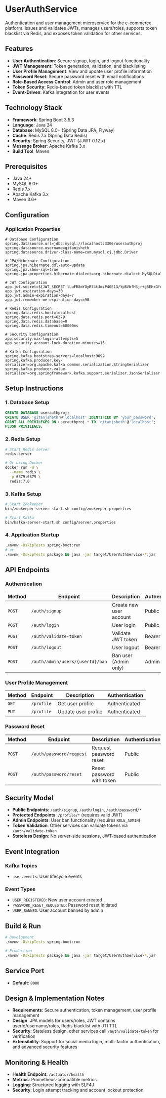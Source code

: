# UserAuthService

Authentication and user management microservice for the e-commerce platform. Issues and validates JWTs, manages users/roles, supports token blacklist via Redis, and exposes token validation for other services.

## Features

- **User Authentication**: Secure signup, login, and logout functionality
- **JWT Management**: Token generation, validation, and blacklisting
- **User Profile Management**: View and update user profile information
- **Password Reset**: Secure password reset with email notifications
- **Role-Based Access Control**: Admin and user role management
- **Token Security**: Redis-based token blacklist with TTL
- **Event-Driven**: Kafka integration for user events

## Technology Stack

- **Framework**: Spring Boot 3.5.3
- **Language**: Java 24
- **Database**: MySQL 8.0+ (Spring Data JPA, Flyway)
- **Cache**: Redis 7.x (Spring Data Redis)
- **Security**: Spring Security, JWT (JJWT 0.12.x)
- **Message Broker**: Apache Kafka 3.x
- **Build Tool**: Maven

## Prerequisites

- Java 24+
- MySQL 8.0+
- Redis 7.x
- Apache Kafka 3.x
- Maven 3.6+

## Configuration

### Application Properties

```properties
# Database Configuration
spring.datasource.url=jdbc:mysql://localhost:3306/userauthproj
spring.datasource.username=gitanjsheth
spring.datasource.driver-class-name=com.mysql.cj.jdbc.Driver

# JPA/Hibernate Configuration
spring.jpa.hibernate.ddl-auto=update
spring.jpa.show-sql=true
spring.jpa.properties.hibernate.dialect=org.hibernate.dialect.MySQLDialect

# JWT Configuration
app.jwt.secret=${JWT_SECRET:lLuFR8mYOyR74tJmzP40E13/YpBVhfH3jr+g5EHxGfc=}
app.jwt.expiration-days=30
app.jwt.admin-expiration-days=7
app.jwt.remember-me-expiration-days=90

# Redis Configuration
spring.data.redis.host=localhost
spring.data.redis.port=6379
spring.data.redis.database=0
spring.data.redis.timeout=60000ms

# Security Configuration
app.security.max-login-attempts=5
app.security.account-lock-duration-minutes=15

# Kafka Configuration
spring.kafka.bootstrap-servers=localhost:9092
spring.kafka.producer.key-serializer=org.apache.kafka.common.serialization.StringSerializer
spring.kafka.producer.value-serializer=org.springframework.kafka.support.serializer.JsonSerializer
```

## Setup Instructions

### 1. Database Setup

```sql
CREATE DATABASE userauthproj;
CREATE USER 'gitanjsheth'@'localhost' IDENTIFIED BY 'your_password';
GRANT ALL PRIVILEGES ON userauthproj.* TO 'gitanjsheth'@'localhost';
FLUSH PRIVILEGES;
```

### 2. Redis Setup

```bash
# Start Redis server
redis-server

# Or using Docker
docker run -d \
  --name redis \
  -p 6379:6379 \
  redis:7.0
```

### 3. Kafka Setup

```bash
# Start Zookeeper
bin/zookeeper-server-start.sh config/zookeeper.properties

# Start Kafka
bin/kafka-server-start.sh config/server.properties
```

### 4. Application Startup

```bash
./mvnw -DskipTests spring-boot:run
# or
./mvnw -DskipTests package && java -jar target/UserAuthService-*.jar
```

## API Endpoints

### Authentication

| Method | Endpoint | Description | Authentication |
|--------|----------|-------------|----------------|
| `POST` | `/auth/signup` | Create new user account | Public |
| `POST` | `/auth/login` | User login | Public |
| `POST` | `/auth/validate-token` | Validate JWT token | Bearer Token |
| `POST` | `/auth/logout` | User logout | Bearer Token |
| `POST` | `/auth/admin/users/{userId}/ban` | Ban user (Admin only) | Admin Role |

### User Profile Management

| Method | Endpoint | Description | Authentication |
|--------|----------|-------------|----------------|
| `GET` | `/profile` | Get user profile | Authenticated |
| `PUT` | `/profile` | Update user profile | Authenticated |

### Password Reset

| Method | Endpoint | Description | Authentication |
|--------|----------|-------------|----------------|
| `POST` | `/auth/password/request` | Request password reset | Public |
| `POST` | `/auth/password/reset` | Reset password with token | Public |

## Security Model

- **Public Endpoints**: `/auth/signup`, `/auth/login`, `/auth/password/*`
- **Protected Endpoints**: `/profile/*` (requires valid JWT)
- **Admin Endpoints**: User ban functionality (requires `ROLE_ADMIN`)
- **Token Validation**: Other services can validate tokens via `/auth/validate-token`
- **Stateless Design**: No server-side sessions, JWT-based authentication

## Event Integration

### Kafka Topics
- `user.events`: User lifecycle events

### Event Types
- `USER_REGISTERED`: New user account created
- `PASSWORD_RESET_REQUESTED`: Password reset initiated
- `USER_BANNED`: User account banned by admin

## Build & Run

```bash
# Development
./mvnw -DskipTests spring-boot:run

# Production
./mvnw -DskipTests package && java -jar target/UserAuthService-*.jar
```

## Service Port

- **Default**: `8080`

## Design & Implementation Notes

- **Requirements**: Secure authentication, token management, user profile management
- **Design**: JPA models for users/roles, JWT contains userId/username/roles, Redis blacklist with JTI TTL
- **Security**: Stateless design, other services call `/auth/validate-token` for verification
- **Extensibility**: Support for social media login, multi-factor authentication, and advanced security features

## Monitoring & Health

- **Health Endpoint**: `/actuator/health`
- **Metrics**: Prometheus-compatible metrics
- **Logging**: Structured logging with SLF4J
- **Security**: Login attempt tracking and account lockout protection


